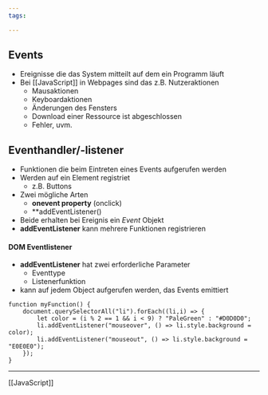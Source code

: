 ```yaml
---
tags:

---
```


## Events
- Ereignisse die das System mitteilt auf dem ein Programm läuft
- Bei [[JavaScript]] in Webpages sind das z.B. Nutzeraktionen
	- Mausaktionen
	- Keyboardaktionen
	- Änderungen des Fensters
	- Download einer Ressource ist abgeschlossen
	- Fehler, uvm.
## Eventhandler/-listener
- Funktionen die beim Eintreten eines Events aufgerufen werden
- Werden auf ein Element registriet
	- z.B. Buttons
- Zwei mögliche Arten
	- **onevent property** (onclick)
	- **addEventListener()
- Beide erhalten bei Ereignis ein *Event* Objekt
- **addEventListener** kann mehrere Funktionen registrieren

#### DOM Eventlistener
- **addEventListener** hat zwei erforderliche Parameter
	- Eventtype
	- Listenerfunktion
- kann auf jedem Object aufgerufen werden, das Events emittiert
```JS
function myFunction() {
	document.querySelectorAll("li").forEach((li,i) => {
		let color = (i % 2 == 1 && i < 9) ? "PaleGreen" : "#D0D0D0";
		li.addEventListener("mouseover", () => li.style.background = color);
		li.addEventListener("mouseout", () => li.style.background = "E0E0E0");
	});
}
```

---
[[JavaScript]]